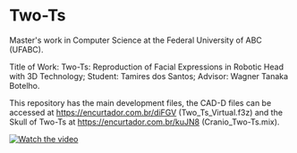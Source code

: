 # Two-Ts

Master's work in Computer Science at the Federal University of ABC (UFABC).

Title of Work: Two-Ts: Reproduction of Facial Expressions in Robotic Head with 3D Technology;
Student: Tamires dos Santos;
Advisor: Wagner Tanaka Botelho.

This repository has the main development files, the CAD-D files can be accessed at https://encurtador.com.br/diFGV (Two_Ts_Virtual.f3z) and the Skull of Two-Ts at https://encurtador.com.br/kuJN8 (Cranio_Two-Ts.mix).

[![Watch the video](https://img.youtube.com/vi/udqf8mTrStc/0.jpg)](https://youtu.be/udqf8mTrStc)
